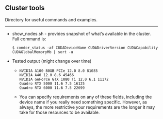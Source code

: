 ## Cluster tools

Directory for useful commands and examples.

---
- show_nodes.sh - provides snapshot of what’s available in the cluster.
  Full command is:
  
  ```$ condor_status -af CUDADeviceName CUDADriverVersion CUDACapability CUDAGlobalMemoryMb | sort -u```
    
- Tested output (might change over time)        
  -     NVIDIA A100 80GB PCIe 12.0 8.0 81085
        NVIDIA A40 12.0 8.6 45466
        NVIDIA GeForce GTX 1080 Ti 12.0 6.1 11172
        Quadro RTX 5000 11.6 7.5 16125
        Quadro RTX 6000 11.6 7.5 22699
        
  - You can specify requirements on any of these fields, including the device name if you really need something specific.  However, as always, the more restrictive your requirements are the longer it may take for those resources to be available.  